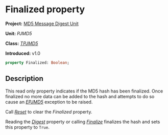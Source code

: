 # Finalized property

**Project:** [MD5 Message Digest Unit](../API.md)

**Unit:** _PJMD5_

**Class:** [_TPJMD5_](./TPJMD5.md)

**Introduced:** v1.0

```pascal
property Finalized: Boolean;
```

## Description

This read only property indicates if the MD5 hash has been finalized. Once finalized no more data can be added to the hash and attempts to do so cause an [_EPJMD5_](./EPJMD5.md) exception to be raised.

Call [_Reset_](./TPJMD5-Reset.md) to clear the _Finalized_ property.

Reading the [_Digest_](./TPJMD5-Digest.md) property or calling [_Finalize_](./TPJMD5-Finalize.md) finalizes the hash and sets this property to `True`.
